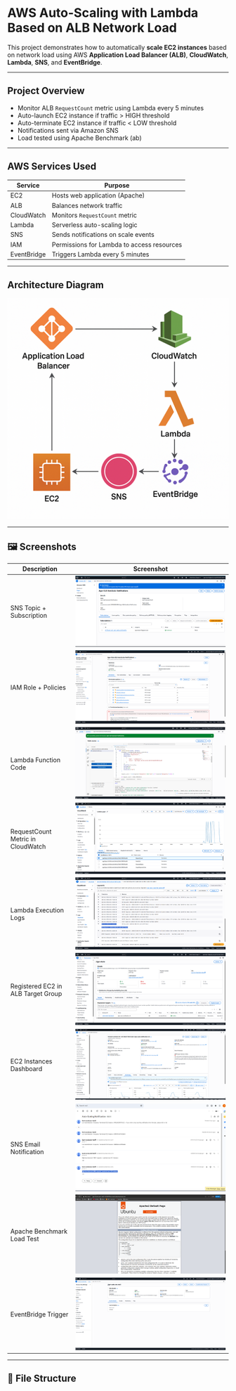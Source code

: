 #  AWS Auto-Scaling with Lambda Based on ALB Network Load

This project demonstrates how to automatically **scale EC2 instances** based on network load using AWS **Application Load Balancer (ALB)**, **CloudWatch**, **Lambda**, **SNS**, and **EventBridge**.

---

##  Project Overview

- Monitor ALB `RequestCount` metric using Lambda every 5 minutes
- Auto-launch EC2 instance if traffic > HIGH threshold
- Auto-terminate EC2 instance if traffic < LOW threshold
- Notifications sent via Amazon SNS
- Load tested using Apache Benchmark (ab)

---

##  AWS Services Used

| Service      | Purpose                                      |
|--------------|----------------------------------------------|
| EC2          | Hosts web application (Apache)               |
| ALB          | Balances network traffic                     |
| CloudWatch   | Monitors `RequestCount` metric               |
| Lambda       | Serverless auto-scaling logic                |
| SNS          | Sends notifications on scale events          |
| IAM          | Permissions for Lambda to access resources   |
| EventBridge  | Triggers Lambda every 5 minutes              |

---

## Architecture Diagram

![architecture](screenshots/architecture-diagram.png)

---

## 🖼️ Screenshots

| Description                       | Screenshot                          |
|----------------------------------|--------------------------------------|
| SNS Topic + Subscription         | ![](screenshots/sns-topic-subscription.png) |
| IAM Role + Policies              | ![](screenshots/lambda-iam-role-policies.png) |
| Lambda Function Code             | ![](screenshots/lambda-function-code.png) |
| RequestCount Metric in CloudWatch| ![](screenshots/cloudwatch-requestcount-graph.png) |
| Lambda Execution Logs            | ![](screenshots/cloudwatch-lambda-logs.png) |
| Registered EC2 in ALB Target Group| ![](screenshots/alb-target-group-registered-ec2.png) |
| EC2 Instances Dashboard          | ![](screenshots/ec2-instances-dashboard.png) |
| SNS Email Notification           | ![](screenshots/sns-email-notification.png) |
| Apache Benchmark Load Test       | ![](screenshots/apache-benchmark-load-output.png) |
| EventBridge Trigger              | ![](screenshots/eventbridge-schedule-rule.png) |

---

## 📂 File Structure

